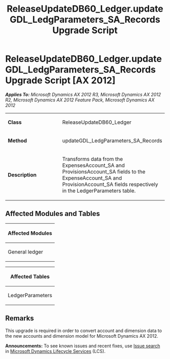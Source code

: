 ﻿---
title: ReleaseUpdateDB60_Ledger.updateGDL_LedgParameters_SA_Records Upgrade Script
TOCTitle: ReleaseUpdateDB60_Ledger.updateGDL_LedgParameters_SA_Records Upgrade Script
ms:assetid: edf0696f-9e72-2688-2112-2ec0dcda38fd
ms:mtpsurl: https://msdn.microsoft.com/en-us/library/JJ719976(v=AX.60)
ms:contentKeyID: 49712048
ms.date: 05/18/2015
mtps_version: v=AX.60
---

# ReleaseUpdateDB60\_Ledger.updateGDL\_LedgParameters\_SA\_Records Upgrade Script [AX 2012]


_**Applies To:** Microsoft Dynamics AX 2012 R3, Microsoft Dynamics AX 2012 R2, Microsoft Dynamics AX 2012 Feature Pack, Microsoft Dynamics AX 2012_

<table>
<colgroup>
<col style="width: 50%" />
<col style="width: 50%" />
</colgroup>
<tbody>
<tr class="odd">
<td><p><strong>Class</strong></p></td>
<td><p>ReleaseUpdateDB60_Ledger</p></td>
</tr>
<tr class="even">
<td><p><strong>Method</strong></p></td>
<td><p>updateGDL_LedgParameters_SA_Records</p></td>
</tr>
<tr class="odd">
<td><p><strong>Description</strong></p></td>
<td><p>Transforms data from the ExpensesAccount_SA and ProvisionsAccount_SA fields to the ExpenseAccount_SA and ProvisionAccount_SA fields respectively in the LedgerParameters table.</p></td>
</tr>
</tbody>
</table>


## Affected Modules and Tables

<table>
<colgroup>
<col style="width: 100%" />
</colgroup>
<thead>
<tr class="header">
<th><p>Affected Modules</p></th>
</tr>
</thead>
<tbody>
<tr class="odd">
<td><p>General ledger</p></td>
</tr>
</tbody>
</table>


<table>
<colgroup>
<col style="width: 100%" />
</colgroup>
<thead>
<tr class="header">
<th><p>Affected Tables</p></th>
</tr>
</thead>
<tbody>
<tr class="odd">
<td><p>LedgerParameters</p></td>
</tr>
</tbody>
</table>


## Remarks

This upgrade is required in order to convert account and dimension data to the new accounts and dimension model for Microsoft Dynamics AX 2012.

  
**Announcements:** To see known issues and recent fixes, use [Issue search](http://go.microsoft.com/fwlink/?linkid=389258) in [Microsoft Dynamics Lifecycle Services](http://go.microsoft.com/fwlink/?linkid=306505) (LCS).

